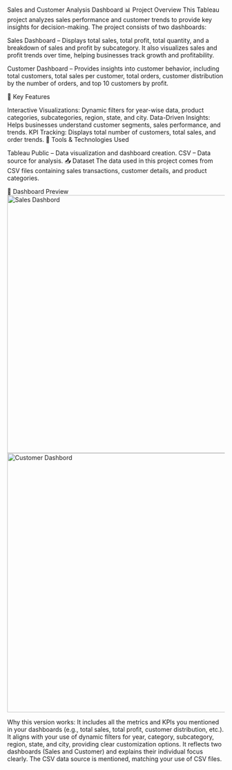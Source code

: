 Sales and Customer Analysis Dashboard
📊 Project Overview
This Tableau project analyzes sales performance and customer trends to provide key insights for decision-making. The project consists of two dashboards:

Sales Dashboard – Displays total sales, total profit, total quantity, and a breakdown of sales and profit by subcategory. It also visualizes sales and profit trends over time, helping businesses track growth and profitability.

Customer Dashboard – Provides insights into customer behavior, including total customers, total sales per customer, total orders, customer distribution by the number of orders, and top 10 customers by profit.

🔹 Key Features

Interactive Visualizations: Dynamic filters for year-wise data, product categories, subcategories, region, state, and city.
Data-Driven Insights: Helps businesses understand customer segments, sales performance, and trends.
KPI Tracking: Displays total number of customers, total sales, and order trends.
🔹 Tools & Technologies Used

Tableau Public – Data visualization and dashboard creation.
CSV – Data source for analysis.
📥 Dataset
The data used in this project comes from CSV files containing sales transactions, customer details, and product categories.

🔗 Dashboard Preview
<img width="596" alt="Sales Dashbord" src="https://github.com/user-attachments/assets/0164312e-a32b-4420-8e7e-05ee744e39c0" />
<img width="599" alt="Customer Dashbord" src="https://github.com/user-attachments/assets/47e96738-8958-4329-a57a-0bed38534cb0" />

Why this version works:
It includes all the metrics and KPIs you mentioned in your dashboards (e.g., total sales, total profit, customer distribution, etc.).
It aligns with your use of dynamic filters for year, category, subcategory, region, state, and city, providing clear customization options.
It reflects two dashboards (Sales and Customer) and explains their individual focus clearly.
The CSV data source is mentioned, matching your use of CSV files.
